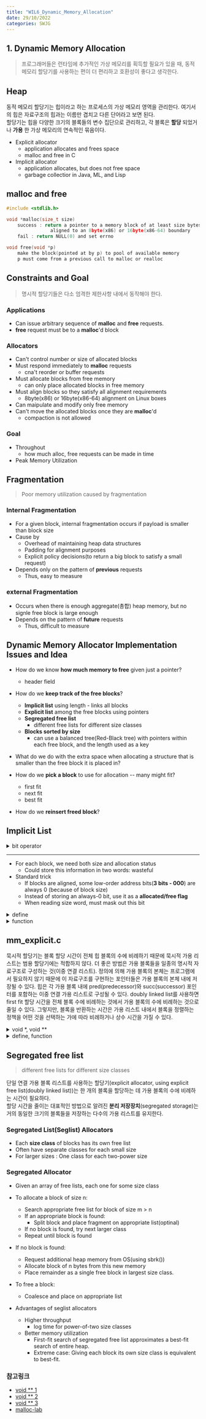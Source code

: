 ```yaml
---
title: "WIL6_Dynamic_Memory_Allocation"
date: 29/10/2022
categories: SWJG
---
```


## 1. Dynamic Memory Allocation

> 프로그래머들은 런타임에 추가적인 가상 메모리를 획득할 필요가 있을 때, 동적 메모리 할당기를 사용하는 편이 더 편리하고 호환성이 좋다고 생각한다.  

## Heap

동적 메모리 할당기는 힙이라고 하는 프로세스의 가상 메모리 영역을 관리한다. 여기서의 힙은 자료구조의 힙과는 이름만 겹치고 다른 단어라고 보면 된다.  
할당기는 힙을 다양한 크기의 블록들의 변수 집단으로 관리하고, 각 블록은 __할당__ 되었거나 __가용__ 한 가상 메모리의 연속적인 묶음이다.  

- Explicit allocator
    - application allocates and frees space
    - malloc and free in C
- Implicit allocator
    - application allocates, but does not free space
    - garbage collectior in Java, ML, and Lisp

## malloc and free

```C
#include <stdlib.h>

void *malloc(size_t size)
    success : return a pointer to a memory block of at least size bytes
                aligned to an 8byte(x86) or 16byte(x86-64) boundary
    fail : return NULL(0) and set errno

void free(void *p)
    make the block(pointed at by p) to pool of available memory
    p must come from a previous call to malloc or realloc
```

## Constraints and Goal

>명시적 할당기들은 다소 엄격한 제한사항 내에서 동작해야 한다.

### Applications

- Can issue arbitrary sequence of __malloc__ and __free__ requests.
- __free__ request must be to a __malloc__'d block

### Allocators

- Can't control number or size of allocated blocks
- Must respond immediately to __malloc__ requests
    - cna't reorder or buffer requests
- Must allocate blocks from free memory
    - can only place allocated blocks in free memory
- Must align blocks so they satisfy all alignment requirements
    - 8byte(x86) or 16byte(x86-64) alignment on Linux boxes
- Can maipulate and modify only free memory
- Can't move the allocated blocks once they are __malloc__'d
    - compaction is not allowed

### Goal

- Throughout
    - how much alloc, free requests can be made in time
- Peak Memory Utilization

## Fragmentation

>Poor memory utilization caused by fragmentation

### Internal Fragmentation

- For a given block, internal fragmentation occurs if payload is smaller than block size
- Cause by
    - Overhead of maintaining heap data structures
    - Padding for alignment purposes
    - Explicit policy decisions(to return a big block to satisfy a small request)
- Depends only on the pattern of __previous__ requests
    - Thus, easy to measure

### external Fragmentation

- Occurs when there is enough aggregate(총합) heap memory, but no signle free block is large enough
- Depends on the pattern of __future__ requests
    - Thus, difficult to measure

## Dynamic Memory Allocator Implementation Issues and Idea

- How do we know __how much memory to free__ given just a pointer?
    - header field

- How do we __keep track of the free blocks__?
    - __Implicit list__ using length - links all blocks
    - __Explicit list__ among the free blocks using pointers
    - __Segregated free list__
        - different free lists for different size classes
    - __Blocks sorted by size__
        - can use a balanced tree(Red-Black tree) with pointers within each free block, and the length used as a key

- What do we do with the extra space when allocating a structure that is smaller than the free block it is placed in?

- How do we __pick a block__ to use for allocation -- many might fit?
    - first fit
    - next fit
    - best fit

- How do we __reinsert freed block__?

## Implicit List

<details>
<summary>bit operator</summary>
<div markdown="1">

    &       AND
    |       OR
    ^       XOR
    ~       모든 비트 반전
    <<      왼쪽으로 이동
    >>      오른쪽으로 이동

</div>
</details>

---

- For each block, we need both size and allocation status
    - Could store this information in two words: wasteful
- Standard trick
    - If blocks are aligned, some low-order address bits(__3 bits - 000__) are always 0 (because of block size)
    - Instead of storing an always-0 bit, use it as a __allocated/free flag__
    - When reading size word, must mask out this bit

<details>
<summary>define</summary>
<div markdown="1">

    WSIZE                   4
    DSIZE                   8
    CHUNKSIZE               (1<<12)

    MAX(x, y)               ((x) > (y) ? (x) : (y))
    PACK(size, alloc_bit)   ((size) | (alloc_bit))

    GET(p)                  (*(unsigned int *) (p))
    PUT(p, val)             (*(unsigned int *) (p) = (val))

    GET_SIZE(p)             (GET(p) & ~0x7)
    GET_ALLOC(p)            (GET(p) & 0x1)

    HDRP(bp)                ((char *)(bp) - WSIZE)
    FTRP(bp)                ((char *)(bp) + GET_SIZE(HDRP(bp)) - DSIZE)

    NEXT_BLKP(bp)           ((char *)(bp) + GET_SIZE(((char *)(bp) - WSIZE)))
    PREV_BLKP(bp)           ((char *)(bp) - GET_SIZE(((char *)(bp) - DSIZE)))

</div>
</details>

<details>
<summary>function</summary>
<div markdown="1">

    brk         break
    sbrk        space break : mem_sbrk(size) = request more memory size
    fblk        free block
    bp          block pointer
    epl         epilogue
    rtn         return

    int mm_init (void);                                 init padding, prologue(header, footer), epilogue header / extend heap by CHUNKSIZE
    void *mm_malloc (size_t size);                      search fblk and allocate size(set hdr, ftr), not enough heap > sbrk
    void mm_free (void *ptr);                           make allocated blk to free blk
    void *mm_realloc(void *ptr, size_t size);           change size
    
    static void *extend_heap(size_t words);             sbrk by (even)words / init new fblk(hdr, ftr) and epl_hdr / coalesce fblk, prev, next
    static void *coalesce(void *bp);                    coalesce bp, prev, next by case 4
    static void place(void *bp, size_t asize);          put blk's hdr, ptr of asize, make the rest of blk to freeblk 
    static void *find_fit(size_t asize);                driver of first, next, best fit func
    static void *first_fit(size_t asize);               search from start to end, rtn the first blk to fit
    static void *next_fit(size_t asize);                search from last search_end to end, rtn the first blk to fit
    static void *best_fit(size_t asize);                search from start to end, rtn the smallest blk to fit

</div>
</details>

## mm_explicit.c

묵시적 할당기는 블록 할당 시간이 전체 힙 블록의 수에 비례하기 때문에 묵시적 가용 리스트는 범용 할당기에는 적합하지 않다. 더 좋은 방법은 가용 블록들을 일종의 명시적 자료구조로 구성하는 것(이중 연결 리스트). 정의에 의해 가용 블록의 본체는 프로그램에서 필요하지 않기 때문에 이 자료구조를 구현하는 포인터들은 가용 블록의 본체 내에 저장될 수 있다. 힙은 각 가용 블록 내에 pred(predecessor)와 succ(successor) 포인터를 포함하는 이중 연결 가용 리스트로 구성될 수 있다. doubly linked list를 사용하면 first fit 할당 시간을 전체 블록 수에 비례하는 것에서 가용 블록의 수에 비례하는 것으로 줄일 수 있다. 그렇지만, 블록을 반환하는 시간은 가용 리스트 내에서 블록을 정렬하는 정책을 어떤 것을 선택하는 가에 따라 비례하거나 상수 시간을 가질 수 있다. 


<details>
<summary>void *, void **</summary>
<div markdown="1">

>포인터는 __변수의 주소값__ 을 담는 자료형.

### void *


void *는 다른 포인터와는 달리 __모든 종류의 포인터 변수__ 를 담을 수 있다. void형 포인터는 모든 종류의 포인터 변수를 담을 수 있긴 하지만, 자동 형 변환은 되지 않으므로 강제로 형변환(casting)해서 사용해야 한다. void형 포인터에 모든 종류의 포인터 변수를 담을 수 있는 이유는 모든 포인터의 크기가 같기 때문이다. (32비트 컴파일러 기준으로 포인터는 모두 4바이트.) 

### void **

void형 포인터의 주소값을 저장한다.  

void **는 가리키는 대상의 자료형이 void *로 정해져 있고 크기(포인터의 크기 4 byte)를 알고 있기 때문에, void *와는 다르게 일반 포인터와 동일하다고 보면 된다.

</div>
</details>

<details>
<summary>define, function</summary>
<div markdown="1">

    #define PRED_FP(bp)                             (*(void**)(bp))
    #define SUCC_FP(bp)                             (*(void**)(bp + WSIZE))

    static void *extend_heap(size_t words);
    static void *coalesce(void *bp);
    static void place(void *bp, size_t asize);
    static void *find_fit(size_t asize);
    static void *first_fit(size_t asize);
    static void *best_fit(size_t asize);

    static void *put_free_block(void *bp);
    static void *remove_block(void *bp);

    static char *heap_listp = NULL;
    static char *free_listp = NULL;

</div>
</details>

## Segregated free list

> different free lists for different size classes  

단일 연결 가용 블록 리스트를 사용하는 할당기(explicit allocator, using explicit free list(doubly linked list))는 한 개의 블록을 할당하는 데 가용 블록의 수에 비례하는 시간이 필요하다.  
할당 시간을 줄이는 대표적인 방법으로 알려진 __분리 저장장치__(segregated storage)는 거의 동일한 크기의 블록들을 저장하는 다수의 가용 리스트를 유지한다.  

### Segregated List(Seglist) Allocators

- Each __size class__ of blocks has its own free list
- Often have separate classes for each small size
- For larger sizes : One class for each two-power size

### Segregated Allocator

- Given an array of free lists, each one for some size class

- To allocate a block of size n:
    - Search appropriate free list for block of size m > n
    - If an appropriate block is found:
        - Split block and place fragment on appropriate list(optinal)
    - If no block is found, try next larger class
    - Repeat until block is found

- If no block is found:
    - Request additional heap memory from OS(using sbrk())
    - Allocate block of n bytes from this new memory
    - Place remainder as a single free block in largest size class.

- To free a block:
    - Coalesce and place on appropriate list
    
- Advantages of seglist allocators
    - Higher throughput
        - log time for power-of-two size classes
    - Better memory utilization
        - First-fit search of segregated free list approximates a best-fit search of entire heap.
        - Extreme case: Giving each block its own size class is equivalent to best-fit.

### 참고링크

- [void ** 1](https://3dgds.tistory.com/37)
- [void ** 2](https://m.blog.naver.com/PostView.naver?isHttpsRedirect=true&blogId=kmc7468&logNo=220774550480)
- [void ** 3](http://soen.kr/lecture/ccpp/cpp1/10-4-4.htm)
- [malloc-lab](https://github.com/dkkim0122/malloc-lab)